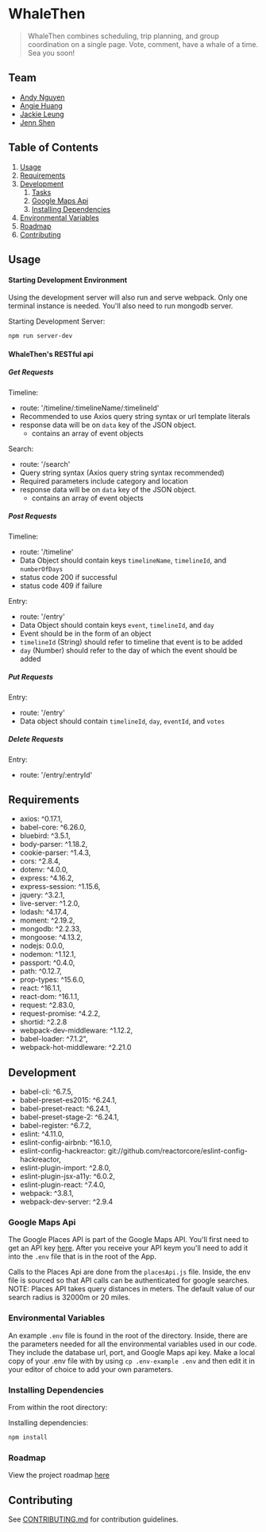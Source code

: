 # WhaleThen

> WhaleThen combines scheduling, trip planning, and group coordination on a single page. Vote, comment, have a whale of a time. Sea you soon!

## Team

  - [Andy Nguyen](https://github.com/andino93)
  - [Angie Huang](https://github.com/angelahuang89)
  - [Jackie Leung](https://github.com/jackieline)
  - [Jenn Shen](https://github.com/Jshen18)

## Table of Contents

1. [Usage](#Usage)
1. [Requirements](#requirements)
1. [Development](#development)
    1. [Tasks](https://trello.com/b/MelpBRkI)
    1. [Google Maps Api](#google-maps-api)
    1. [Installing Dependencies](#installing-dependencies)
1. [Environmental Variables](evironmental-variables)
1. [Roadmap](#roadmap)
1. [Contributing](#contributing)

## Usage

#### Starting Development Environment

Using the development server will also run and serve webpack. Only one terminal instance is needed. You'll also need to run mongodb server. 

Starting Development Server:
``` sh
npm run server-dev
```
#### WhaleThen's RESTful api

##### Get Requests

Timeline:
  - route: '/timeline/:timelineName/:timelineId'
  - Recommended to use Axios query string syntax or url template literals
  - response data will be on `data` key of the JSON object.
    - contains an array of event objects  

Search:
  - route: '/search'
  - Query string syntax (Axios query string syntax recommended)
  - Required parameters include category and location
  - response data will be on `data` key of the JSON object.
    - contains an array of event objects

##### Post Requests

Timeline:
  - route: '/timeline'
  - Data Object should contain keys `timelineName`, `timelineId`, and `numberOfDays`
  - status code 200 if successful
  - status code 409 if failure

Entry:
  - route: '/entry'
  - Data Object should contain keys `event`, `timelineId`, and `day`
  - Event should be in the form of an object
  - `timelineId` (String) should refer to timeline that event is to be added
  - `day` (Number) should refer to the day of which the event should be added

##### Put Requests

Entry:
  - route: '/entry'
  - Data object should contain `timelineId`, `day`, `eventId`, and `votes`

##### Delete Requests

Entry:
  - route: '/entry/:entryId'

## Requirements

  - axios: ^0.17.1,
  - babel-core: ^6.26.0,
  - bluebird: ^3.5.1,
  - body-parser: ^1.18.2,
  - cookie-parser: ^1.4.3,
  - cors: ^2.8.4,
  - dotenv: ^4.0.0,
  - express: ^4.16.2,
  - express-session: ^1.15.6,
  - jquery: ^3.2.1,
  - live-server: ^1.2.0,
  - lodash: ^4.17.4,
  - moment: ^2.19.2,
  - mongodb: ^2.2.33,
  - mongoose: ^4.13.2,
  - nodejs: 0.0.0,
  - nodemon: ^1.12.1,
  - passport: ^0.4.0,
  - path: ^0.12.7,
  - prop-types: ^15.6.0,
  - react: ^16.1.1,
  - react-dom: ^16.1.1,
  - request: ^2.83.0,
  - request-promise: ^4.2.2,
  - shortid: ^2.2.8
  - webpack-dev-middleware: ^1.12.2,
  - babel-loader: ^7.1.2",
  - webpack-hot-middleware: ^2.21.0


## Development

  - babel-cli: ^6.7.5,
  - babel-preset-es2015: ^6.24.1,
  - babel-preset-react: ^6.24.1,
  - babel-preset-stage-2: ^6.24.1,
  - babel-register: ^6.7.2,
  - eslint: ^4.11.0,
  - eslint-config-airbnb: ^16.1.0,
  - eslint-config-hackreactor: git://github.com/reactorcore/eslint-config-hackreactor,
  - eslint-plugin-import: ^2.8.0,
  - eslint-plugin-jsx-a11y: ^6.0.2,
  - eslint-plugin-react: ^7.4.0,
  - webpack: ^3.8.1,
  - webpack-dev-server: ^2.9.4
  
### Google Maps Api

The Google Places API is part of the Google Maps API. You'll first need to get an API key [here](https://developers.google.com/places/web-service/get-api-key). After you receive your API keym you'll need to add it into the `.env` file that is in the root of the App. 

Calls to the Places Api are done from the `placesApi.js` file. Inside, the env file is sourced so that API calls can be authenticated for google searches. 
NOTE: Places API takes query distances in meters. The default value of our search radius is 32000m or 20 miles. 

### Environmental Variables
An example `.env` file is found in the root of the directory. Inside, there are the parameters needed for all the environmental variables used in our code. They include the database url, port, and Google Maps api key. Make a local copy of your .env file with by using `cp .env-example .env` and then edit it in your editor of choice to add your own parameters. 

### Installing Dependencies

From within the root directory:

Installing dependencies:
```sh
npm install
```

### Roadmap

View the project roadmap [here](https://docs.google.com/document/d/1dB4A4rv8NQtyqARG1vik3n5isMQd3VrvWwGmWwvxZrs/edit?usp=sharing)


## Contributing

See [CONTRIBUTING.md](CONTRIBUTING.md) for contribution guidelines.
